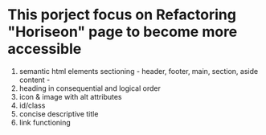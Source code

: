 # This porject focus on Refactoring "Horiseon" page to become more accessible  


1. semantic html elements 
sectioning - header, footer, main, section, aside
content - 
2. heading in consequential and logical order 
3. icon & image with alt attributes
4. id/class 
5. concise descriptive title 
6. link functioning 


